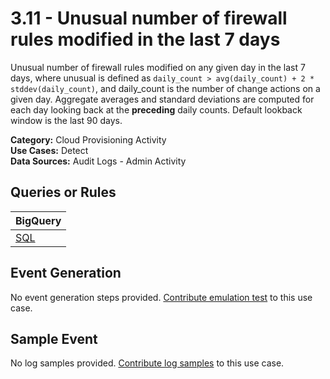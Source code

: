 # 3.11 - Unusual number of firewall rules modified in the last 7 days
Unusual number of firewall rules modified on any given day in the last 7 days,
where unusual is defined as `daily_count > avg(daily_count) + 2 * stddev(daily_count)`,
and daily_count is the number of change actions on a given day.
Aggregate averages and standard deviations are computed for each day looking back at the **preceding** daily counts.
Default lookback window is the last 90 days.


**Category:** Cloud Provisioning Activity
</br>
**Use Cases:** Detect
</br>
**Data Sources:** Audit Logs - Admin Activity
</br>

## Queries or Rules
BigQuery |
--- |
[SQL](../../sql/3_11_unusual_number_of_firewall_rules_modified.sql) |

## Event Generation
No event generation steps provided. [Contribute emulation test](../../CONTRIBUTING.md) to this use case.

## Sample Event
No log samples provided. [Contribute log samples](../../CONTRIBUTING.md) to this use case.

